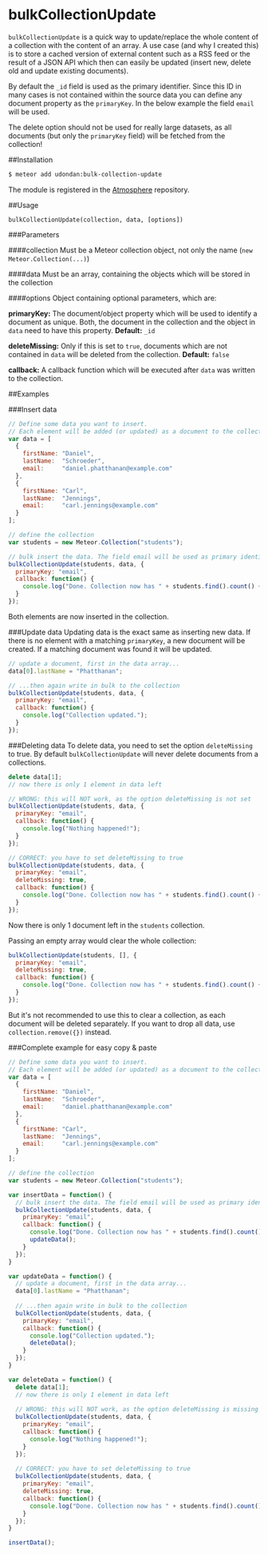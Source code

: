 bulkCollectionUpdate
===============

`bulkCollectionUpdate` is a quick way to update/replace the whole content of a collection with the content of an array. A use case (and why I created this) is to store a cached version of external content such as a RSS feed or the result of a JSON API which then can easily be updated (insert new, delete old and update existing documents).

By default the `_id` field is used as the primary identifier. Since this ID in many cases is not contained within the source data you can define any document property as the `primaryKey`. In the below example the field `email` will be used.

The delete option should not be used for really large datasets, as all documents (but only the `primaryKey` field) will be fetched from the collection!


##Installation
``` sh
$ meteor add udondan:bulk-collection-update
```
The module is registered in the [Atmosphere](https://atmospherejs.com/udondan/bulk-collection-update) repository.


##Usage

`bulkCollectionUpdate(collection, data, [options])`

###Parameters

####collection
Must be a Meteor collection object, not only the name (`new Meteor.Collection(...)`)

####data
Must be an array, containing the objects which will be stored in the collection

####options
Object containing optional parameters, which are:

**primaryKey:** The document/object property which will be used to identify a document as unique. Both, the document in the collection and the object in `data` need to have this property. **Default:** `_id`

**deleteMissing:** Only if this is set to `true`, documents which are not contained in `data` will be deleted from the collection. **Default:** `false`

**callback:** A callback function which will be executed after `data` was written to the collection.

##Examples

###Insert data
``` js
// Define some data you want to insert.
// Each element will be added (or updated) as a document to the collection
var data = [
  {
    firstName: "Daniel",
    lastName:  "Schroeder",
    email:     "daniel.phatthanan@example.com"
  },
  {
    firstName: "Carl",
    lastName:  "Jennings",
    email:     "carl.jennings@example.com"
  }
];

// define the collection
var students = new Meteor.Collection("students");

// bulk insert the data. The field email will be used as primary identifier for the records
bulkCollectionUpdate(students, data, {
  primaryKey: "email",
  callback: function() {
    console.log("Done. Collection now has " + students.find().count() + " documents.");
  }
});
```
Both elements are now inserted in the collection.

###Update data
Updating data is the exact same as inserting new data. If there is no element with a matching `primaryKey`, a new document will be created. If a matching document was found it will be updated.

``` js
// update a document, first in the data array...
data[0].lastName = "Phatthanan";

// ...then again write in bulk to the collection
bulkCollectionUpdate(students, data, {
  primaryKey: "email",
  callback: function() {
    console.log("Collection updated.");
  }
});
```

###Deleting data
To delete data, you need to set the option `deleteMissing` to true. By default `bulkCollectionUpdate` will never delete documents from a collections.


``` js
delete data[1];
// now there is only 1 element in data left

// WRONG: this will NOT work, as the option deleteMissing is not set
bulkCollectionUpdate(students, data, {
  primaryKey: "email",
  callback: function() {
    console.log("Nothing happened!");
  }
});

// CORRECT: you have to set deleteMissing to true
bulkCollectionUpdate(students, data, {
  primaryKey: "email",
  deleteMissing: true,
  callback: function() {
    console.log("Done. Collection now has " + students.find().count() + " document.");
  }
});
```
Now there is only 1 document left in the `students` collection.

Passing an empty array would clear the whole collection:

``` js
bulkCollectionUpdate(students, [], {
  primaryKey: "email",
  deleteMissing: true,
  callback: function() {
    console.log("Done. Collection now has " + students.find().count() + " documents.");
  }
});
```
But it's not recommended to use this to clear a collection, as each document will be deleted separately. If you want to drop all data, use `collection.remove({})` instead.


###Complete example for easy copy & paste

``` js
// Define some data you want to insert.
// Each element will be added (or updated) as a document to the collection
var data = [
  {
    firstName: "Daniel",
    lastName:  "Schroeder",
    email:     "daniel.phatthanan@example.com"
  },
  {
    firstName: "Carl",
    lastName:  "Jennings",
    email:     "carl.jennings@example.com"
  }
];

// define the collection
var students = new Meteor.Collection("students");

var insertData = function() {
  // bulk insert the data. The field email will be used as primary identifier for the records
  bulkCollectionUpdate(students, data, {
    primaryKey: "email",
    callback: function() {
      console.log("Done. Collection now has " + students.find().count() + " documents.");
      updateData();
    }
  });
}

var updateData = function() {
  // update a document, first in the data array...
  data[0].lastName = "Phatthanan";
  
  // ...then again write in bulk to the collection
  bulkCollectionUpdate(students, data, {
    primaryKey: "email",
    callback: function() {
      console.log("Collection updated.");
      deleteData();
    }
  });
}

var deleteData = function() {
  delete data[1];
  // now there is only 1 element in data left
  
  // WRONG: this will NOT work, as the option deleteMissing is missing
  bulkCollectionUpdate(students, data, {
    primaryKey: "email",
    callback: function() {
      console.log("Nothing happened!");
    }
  });
  
  // CORRECT: you have to set deleteMissing to true
  bulkCollectionUpdate(students, data, {
    primaryKey: "email",
    deleteMissing: true,
    callback: function() {
      console.log("Done. Collection now has " + students.find().count() + " document.");
    }
  });
}

insertData();
```
